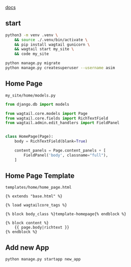 [docs](https://docs.wagtail.io/)

## start
```sh
python3 -m venv .venv \
    && source ./.venv/bin/activate \
    && pip install wagtail gunicorn \
    && wagtail start my_site \
    && code my_site

python manage.py migrate
python manage.py createsuperuser --username asim
```


## Home Page
`my_site/home/models.py`
```py
from django.db import models

from wagtail.core.models import Page
from wagtail.core.fields import RichTextField
from wagtail.admin.edit_handlers import FieldPanel


class HomePage(Page):
    body = RichTextField(blank=True)

    content_panels = Page.content_panels + [
        FieldPanel('body', classname="full"),
    ]
```


## Home Page Template
`templates/home/home_page.html`
```jinja
{% extends "base.html" %}

{% load wagtailcore_tags %}

{% block body_class %}template-homepage{% endblock %}

{% block content %}
    {{ page.body|richtext }}
{% endblock %}
```


## Add new App
```sh
python manage.py startapp new_app
```
